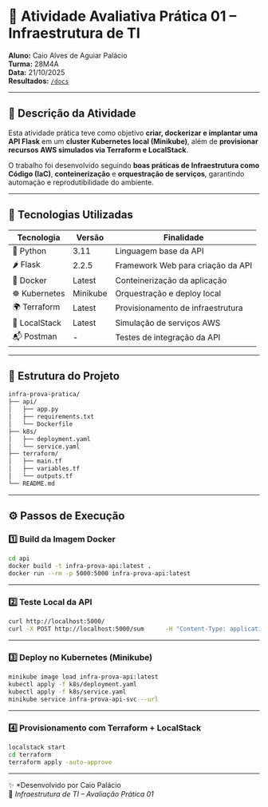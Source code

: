 # 🧩 **Atividade Avaliativa Prática 01 – Infraestrutura de TI**

**Aluno:** Caio Alves de Aguiar Palácio  
**Turma:** 28M4A  
**Data:** 21/10/2025  
**Resultados:** [`/docs`](./docs)

---

## 📘 **Descrição da Atividade**

Esta atividade prática teve como objetivo **criar, dockerizar e implantar uma API Flask** em um **cluster Kubernetes local (Minikube)**, além de **provisionar recursos AWS simulados via Terraform e LocalStack**.  

O trabalho foi desenvolvido seguindo **boas práticas de Infraestrutura como Código (IaC)**, **conteinerização** e **orquestração de serviços**, garantindo automação e reprodutibilidade do ambiente.

---

## 🚀 **Tecnologias Utilizadas**

| Tecnologia | Versão | Finalidade |
|-------------|---------|-------------|
| 🐍 Python | 3.11 | Linguagem base da API |
| 🌶️ Flask | 2.2.5 | Framework Web para criação da API |
| 🐳 Docker | Latest | Conteinerização da aplicação |
| ☸️ Kubernetes | Minikube | Orquestração e deploy local |
| 🌍 Terraform | Latest | Provisionamento de infraestrutura |
| 🧱 LocalStack | Latest | Simulação de serviços AWS |
| 📬 Postman | - | Testes de integração da API |

---

## 🧱 **Estrutura do Projeto**

```bash
infra-prova-pratica/
├── api/
│   ├── app.py
│   ├── requirements.txt
│   └── Dockerfile
├── k8s/
│   ├── deployment.yaml
│   └── service.yaml
├── terraform/
│   ├── main.tf
│   ├── variables.tf
│   └── outputs.tf
└── README.md
```

---

## ⚙️ **Passos de Execução**

### 1️⃣ Build da Imagem Docker

```bash
cd api
docker build -t infra-prova-api:latest .
docker run --rm -p 5000:5000 infra-prova-api:latest
```

---

### 2️⃣ Teste Local da API

```bash
curl http://localhost:5000/
curl -X POST http://localhost:5000/sum      -H "Content-Type: application/json"      -d '{"a":3,"b":4.5}'
```

---

### 3️⃣ Deploy no Kubernetes (Minikube)

```bash
minikube image load infra-prova-api:latest
kubectl apply -f k8s/deployment.yaml
kubectl apply -f k8s/service.yaml
minikube service infra-prova-api-svc --url
```

---

### 4️⃣ Provisionamento com Terraform + LocalStack

```bash
localstack start
cd terraform
terraform apply -auto-approve
```

---


✨ *Desenvolvido por Caio Palácio   
📅 *Infraestrutura de TI – Avaliação Prática 01*
